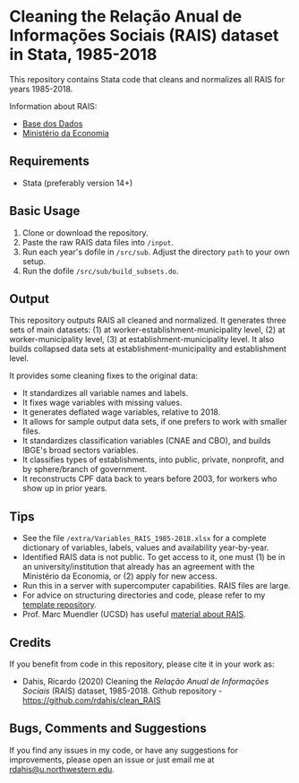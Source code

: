 # Cleaning the Relação Anual de Informações Sociais (RAIS) dataset in Stata, 1985-2018

This repository contains Stata code that cleans and normalizes all RAIS for years 1985-2018.

Information about RAIS:
- [Base dos Dados](http://basedosdados.org/dataset/relacao-anual-de-informacoes-sociais-rais)
- [Ministério da Economia](http://www.rais.gov.br/sitio/index.jsf)

## Requirements

- Stata (preferably version 14+)

## Basic Usage

1. Clone or download the repository.
2. Paste the raw RAIS data files into `/input`.
3. Run each year's dofile in `/src/sub`. Adjust the directory `path` to your own setup.
4. Run the dofile `/src/sub/build_subsets.do`.

## Output

This repository outputs RAIS all cleaned and normalized. It generates three sets of main datasets: (1) at worker-establishment-municipality level, (2) at worker-municipality level, (3) at establishment-municipality level. It also builds collapsed data sets at establishment-municipality and establishment level.

It provides some cleaning fixes to the original data:
- It standardizes all variable names and labels.
- It fixes wage variables with missing values.
- It generates deflated wage variables, relative to 2018.
- It allows for sample output data sets, if one prefers to work with smaller files.
- It standardizes classification variables (CNAE and CBO), and builds IBGE's broad sectors variables.
- It classifies types of establishments, into public, private, nonprofit, and by sphere/branch of government.
- It reconstructs CPF data back to years before 2003, for workers who show up in prior years.

## Tips

- See the file `/extra/Variables_RAIS_1985-2018.xlsx` for a complete dictionary of variables, labels, values and availability year-by-year.
- Identified RAIS data is not public. To get access to it, one must (1) be in an university/institution that already has an agreement with the Ministério da Economia, or (2) apply for new access.
- Run this in a server with supercomputer capabilities. RAIS files are large.
- For advice on structuring directories and code, please refer to my [template repository](https://github.com/rdahis/paper_template).
- Prof. Marc Muendler (UCSD) has useful [material about RAIS](https://econweb.ucsd.edu/muendler/html/brazil.html).

## Credits

If you benefit from code in this repository, please cite it in your work as:

- Dahis, Ricardo (2020) Cleaning the _Relação Anual de Informações Sociais_ (RAIS) dataset, 1985-2018. Github repository - https://github.com/rdahis/clean_RAIS

## Bugs, Comments and Suggestions

If you find any issues in my code, or have any suggestions for improvements, please open an issue or just email me at [rdahis@u.northwestern.edu](mailto:rdahis@u.northwestern.edu).
